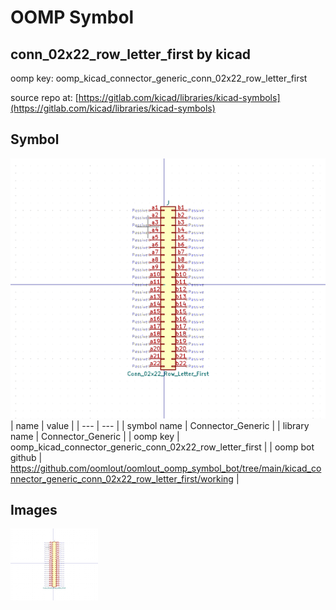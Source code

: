 # OOMP Symbol  
## conn_02x22_row_letter_first  by kicad  
  
oomp key: oomp_kicad_connector_generic_conn_02x22_row_letter_first  
  
source repo at: [https://gitlab.com/kicad/libraries/kicad-symbols](https://gitlab.com/kicad/libraries/kicad-symbols)  
## Symbol  
  
[![working.png](working_600.png)](working.png)  
| name | value | 
| --- | --- | 
| symbol name | Connector_Generic | 
| library name | Connector_Generic | 
| oomp key | oomp_kicad_connector_generic_conn_02x22_row_letter_first | 
| oomp bot github | https://github.com/oomlout/oomlout_oomp_symbol_bot/tree/main/kicad_connector_generic_conn_02x22_row_letter_first/working | 
## Images  
  
[![working.png](working_140.png)](working.png)  
